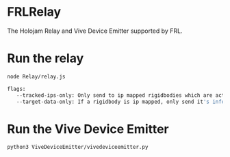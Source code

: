 # FRLRelay
The Holojam Relay and Vive Device Emitter supported by FRL.

# Run the relay
```bash
node Relay/relay.js

flags:
   --tracked-ips-only: Only send to ip mapped rigidbodies which are actively tracked.
   --target-data-only: If a rigidbody is ip mapped, only send it's information to it (significantly reduce data transfer amount).
```

# Run the Vive Device Emitter
```bash
python3 ViveDeviceEmitter/vivedeviceemitter.py
```
